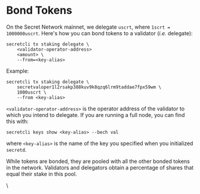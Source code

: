 # Bond Tokens

On the Secret Network mainnet, we delegate `uscrt`, where `1scrt = 1000000uscrt`. Here's how you can bond tokens to a validator (_i.e._ delegate):

```
secretcli tx staking delegate \
	<validator-operator-address>
	<amount> \
	--from=<key-alias>
```

Example:

```
secretcli tx staking delegate \
	secretvaloper1l2rsakp388kuv9k8qzq6lrm9taddae7fpx59wm \
	1000uscrt \
	--from <key-alias>
```

`<validator-operator-address>` is the operator address of the validator to which you intend to delegate. If you are running a full node, you can find this with:

```
secretcli keys show <key-alias> --bech val
```

where `<key-alias>` is the name of the key you specified when you initialized `secretd`.

While tokens are bonded, they are pooled with all the other bonded tokens in the network. Validators and delegators obtain a percentage of shares that equal their stake in this pool.

\
